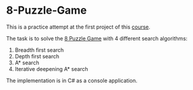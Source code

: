 # 8-Puzzle-Game

This is a practice attempt at the first project of this [course]( https://www.edx.org/course/artificial-intelligence-ai-columbiax-csmm-101x).

The task is to solve the [8 Puzzle Game](http://mypuzzle.org/sliding) with 4 different search algorithms:

1. Breadth first search
2. Depth first search
3. A* search
4. Iterative deepening A* search

The implementation is in C# as a console application.
